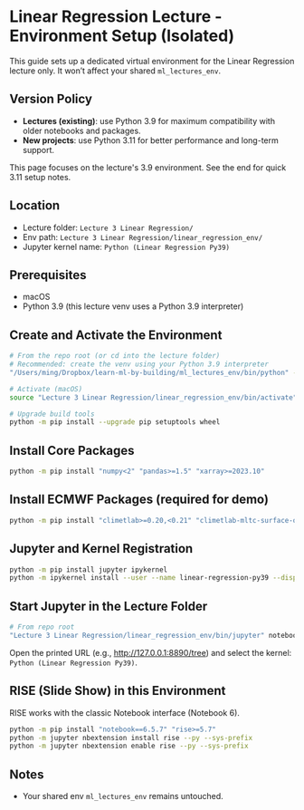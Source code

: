 # Linear Regression Lecture - Environment Setup (Isolated)

This guide sets up a dedicated virtual environment for the Linear Regression lecture only. It won’t affect your shared `ml_lectures_env`.

## Version Policy
- **Lectures (existing)**: use Python 3.9 for maximum compatibility with older notebooks and packages.
- **New projects**: use Python 3.11 for better performance and long-term support.

This page focuses on the lecture's 3.9 environment. See the end for quick 3.11 setup notes.

## Location
- Lecture folder: `Lecture 3 Linear Regression/`
- Env path: `Lecture 3 Linear Regression/linear_regression_env/`
- Jupyter kernel name: `Python (Linear Regression Py39)`

## Prerequisites
- macOS
- Python 3.9 (this lecture venv uses a Python 3.9 interpreter)

## Create and Activate the Environment
```bash
# From the repo root (or cd into the lecture folder)
# Recommended: create the venv using your Python 3.9 interpreter
"/Users/ming/Dropbox/learn-ml-by-building/ml_lectures_env/bin/python" -m venv "Lecture 3 Linear Regression/linear_regression_env"

# Activate (macOS)
source "Lecture 3 Linear Regression/linear_regression_env/bin/activate"

# Upgrade build tools
python -m pip install --upgrade pip setuptools wheel
```

## Install Core Packages
```bash
python -m pip install "numpy<2" "pandas>=1.5" "xarray>=2023.10"
```

## Install ECMWF Packages (required for demo)
```bash
python -m pip install "climetlab>=0.20,<0.21" "climetlab-mltc-surface-observation-postprocessing>=0.3,<0.4"
```

## Jupyter and Kernel Registration
```bash
python -m pip install jupyter ipykernel
python -m ipykernel install --user --name linear-regression-py39 --display-name "Python (Linear Regression Py39)"
```

## Start Jupyter in the Lecture Folder
```bash
# From repo root
"Lecture 3 Linear Regression/linear_regression_env/bin/jupyter" notebook --no-browser --ip=127.0.0.1
```
Open the printed URL (e.g., http://127.0.0.1:8890/tree) and select the kernel: `Python (Linear Regression Py39)`.

## RISE (Slide Show) in this Environment
RISE works with the classic Notebook interface (Notebook 6).
```bash
python -m pip install "notebook==6.5.7" "rise>=5.7"
python -m jupyter nbextension install rise --py --sys-prefix
python -m jupyter nbextension enable rise --py --sys-prefix
```

## Notes
- Your shared env `ml_lectures_env` remains untouched.
